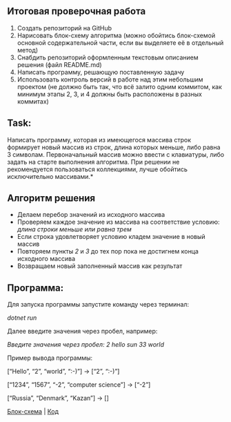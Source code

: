 ## Итоговая проверочная работа
1. Создать репозиторий на GitHub
2. Нарисовать блок-схему алгоритма (можно обойтись блок-схемой основной содержательной части, если вы выделяете её в отдельный метод)
3. Снабдить репозиторий оформленным текстовым описанием решения (файл README.md)
4. Написать программу, решающую поставленную задачу
5. Использовать контроль версий в работе над этим небольшим проектом (не должно быть так, что всё залито одним коммитом, как минимум этапы 2, 3, и 4 должны быть расположены в разных коммитах)

## Task: 
Написать программу, которая из имеющегося массива строк формирует новый массив из строк, длина которых меньше, либо равна 3 символам. Первоначальный массив можно ввести с клавиатуры, либо задать на старте выполнения алгоритма. При решении не рекомендуется пользоваться коллекциями, лучше обойтись исключительно массивами.* 

## Алгоритм решения
* Делаем перебор значений из исходного массива
* Проверяем каждое значение из массива на соответствие условию: *длина строки меньше или равна трем*
* Если строка удовлетворяет условию кладем значение в новый массив
* Повторяем пункты *2* и *3* до тех пор пока не достигнем конца исходного массива
* Возвращаем новый заполненный массив как результат

## Программа:

Для запуска программы запустите команду через терминал:

*dotnet run*

Далее введите значения через пробел, например:

*Введите значения через пробел: 2 hello sun 33 world*

Пример вывода программы:

[“Hello”, “2”, “world”, “:-)”] → [“2”, “:-)”]

[“1234”, “1567”, “-2”, “computer science”] → [“-2”]

[“Russia”, “Denmark”, “Kazan”] → []

[Блок-схема]() | [Код]()